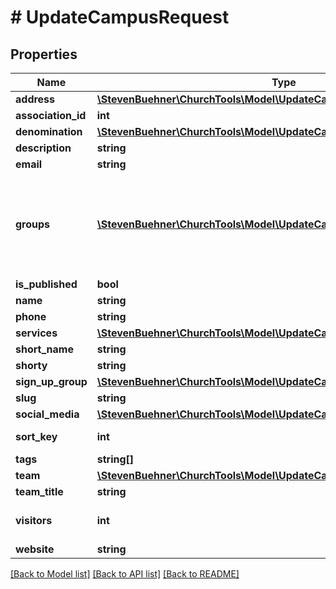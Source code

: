 # # UpdateCampusRequest

## Properties

Name | Type | Description | Notes
------------ | ------------- | ------------- | -------------
**address** | [**\StevenBuehner\ChurchTools\Model\UpdateCampusRequestAddress**](UpdateCampusRequestAddress.md) |  |
**association_id** | **int** |  |
**denomination** | [**\StevenBuehner\ChurchTools\Model\UpdateCampusRequestDenomination**](UpdateCampusRequestDenomination.md) |  |
**description** | **string** |  |
**email** | **string** |  |
**groups** | [**\StevenBuehner\ChurchTools\Model\UpdateCampusRequestGroupsInner[]**](UpdateCampusRequestGroupsInner.md) | Either array of group IDs or array of objects with group-property, which is a domain object wiht &#39;domainIdentifier&#39; |
**is_published** | **bool** |  |
**name** | **string** |  |
**phone** | **string** |  |
**services** | [**\StevenBuehner\ChurchTools\Model\UpdateCampusRequestServicesInner[]**](UpdateCampusRequestServicesInner.md) |  |
**short_name** | **string** |  |
**shorty** | **string** |  |
**sign_up_group** | [**\StevenBuehner\ChurchTools\Model\UpdateCampusRequestSignUpGroup**](UpdateCampusRequestSignUpGroup.md) |  |
**slug** | **string** |  |
**social_media** | [**\StevenBuehner\ChurchTools\Model\UpdateCampusRequestSocialMedia**](UpdateCampusRequestSocialMedia.md) |  |
**sort_key** | **int** |  | [default to 0]
**tags** | **string[]** | List of tags. |
**team** | [**\StevenBuehner\ChurchTools\Model\UpdateCampusRequestTeamInner[]**](UpdateCampusRequestTeamInner.md) |  |
**team_title** | **string** |  |
**visitors** | **int** | Single integer, which represents a range. |
**website** | **string** |  |

[[Back to Model list]](../../README.md#models) [[Back to API list]](../../README.md#endpoints) [[Back to README]](../../README.md)
